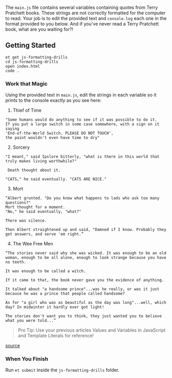 The `main.js` file contains several variables containing quotes from Terry Pratchett books. These strings are not correctly formatted for the computer to read. Your job is to edit the provided text and `console.log` each one in the format provided to you below. And if you've never read a Terry Pratchett book, what are you waiting for?!

## Getting Started

```no-highlight
et get js-formatting-drills
cd js-formatting-drills
open index.html
code .
```

### Work that Magic

Using the provided text in `main.js`, edit the strings in each variable so it prints to the console exactly as you see here:

1) Thief of Time
```no-highlight
"Some humans would do anything to see if it was possible to do it.
If you put a large switch in some cave somewhere, with a sign on it saying 
'End-of-the-World Switch. PLEASE DO NOT TOUCH',
the paint wouldn't even have time to dry"
```

2) Sorcery
```no-highlight
"I meant," said Ipslore bitterly, "what is there in this world that truly makes living worthwhile?"

 Death thought about it.

"CATS," he said eventually. "CATS ARE NICE."
```

3) Mort
```no-highlight
“Albert grunted. "Do you know what happens to lads who ask too many questions?"
Mort thought for a moment.
"No," he said eventually, "what?"

There was silence.

Then Albert straightened up and said, "Damned if I know. Probably they get answers, and serve 'em right.”
```

4) The Wee Free Men
```no-highlight
“The stories never said why she was wicked. It was enough to be an old woman, enough to be all alone, enough to look strange because you have no teeth. 

It was enough to be called a witch.

If it came to that, the book never gave you the evidence of anything.

It talked about "a handsome prince"...was he really, or was it just because he was a prince that people called handsome? 

As for "a girl who was as beautiful as the day was long"...well, which day? In midwinter it hardly ever got light! 

The stories don't want you to think, they just wanted you to believe what you were told...”
```

> Pro Tip: Use your previous articles Values and Variables in JavaScript and Template Literals for reference!

[source](https://www.goodreads.com/author/quotes/1654.Terry_Pratchett?page=1)

### When You Finish

Run `et submit` inside the `js-formatting-drills` folder.